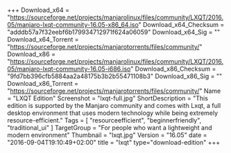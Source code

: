 +++
Download_x64 = "https://sourceforge.net/projects/manjarolinux/files/community/LXQT/2016.05/manjaro-lxqt-community-16.05-x86_64.iso"
Download_x64_Checksum = "adddb57a7f32eebf6b179934712971f624a06059"
Download_x64_Sig = ""
Download_x64_Torrent = "https://sourceforge.net/projects/manjarotorrents/files/community/"
Download_x86 = "https://sourceforge.net/projects/manjarolinux/files/community/LXQT/2016.05/manjaro-lxqt-community-16.05-i686.iso"
Download_x86_Checksum = "9fd7bb396cfb5884aa2a48175b3b2b55471108b3"
Download_x86_Sig = ""
Download_x86_Torrent = "https://sourceforge.net/projects/manjarotorrents/files/community/"
Name = "LXQT Edition"
Screenshot = "lxqt-full.jpg"
ShortDescription = "This edition is supported by the Manjaro community and comes with Lxqt, a full desktop environment that uses modern technology while being extremely resource-efficient."
Tags = [ "resourceefficient", "beginnerfriendly", "traditional_ui" ]
TargetGroup = "For people who want a lightweight and modern environment"
Thumbnail = "lxqt.jpg"
Version = "16.05"
date = "2016-09-04T19:10:49+02:00"
title = "lxqt"
type="download-edition"
+++

